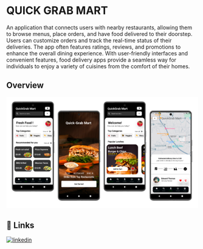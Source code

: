 
# QUICK GRAB MART

An application that connects users with nearby restaurants, allowing them to browse menus, place orders, and have food delivered to their doorstep. Users can customize orders and track the real-time status of their deliveries. The app often features ratings, reviews, and promotions to enhance the overall dining experience. With user-friendly interfaces and convenient features, food delivery apps provide a seamless way for individuals to enjoy a variety of cuisines from the comfort of their homes.



## Overview

![App Screenshot](./screenshots/login.png)
## 🔗 Links

[![linkedin](https://img.shields.io/badge/linkedin-0A66C2?style=for-the-badge&logo=linkedin&logoColor=white)](https://www.linkedin.com/in/blessen-george-9360a9220/)

